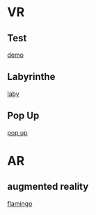 # VR

## Test
  [demo](https://agathemrgl.github.io/vr/test/demo.html)

## Labyrinthe
  [laby](https://agathemrgl.github.io/vr/labyrinth/labyrinth.html)
## Pop Up
  [pop up](https://agathemrgl.github.io/vr/popup/scantest.html)
# AR

## augmented reality
  [flamingo](https://agathemrgl.github.io/vr/augmentedreality/ar_model.html)
